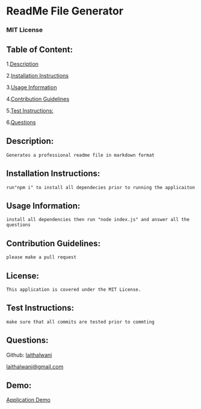 # ReadMe File Generator 

### MIT License 

## Table of Content:
1.[Description](#Description)

2.[Installation Instructions](#Installation-Instructions)

3.[Usage Information](#Usage-Information)

4.[Contribution Guidelines](#Contribution-Guidelines)

5.[Test Instructions:](#Test-Instructions)

6.[Questions](#Questions)

## Description:
    Generates a professional readme file in markdown format

## Installation Instructions:
    run"npm i" to install all dependecies prior to running the applicaiton

## Usage Information:
    install all dependencies then run "node index.js" and answer all the questions

## Contribution Guidelines:
    please make a pull request

## License:
    This application is covered under the MIT License.    

## Test Instructions:
    make sure that all commits are tested prior to commting

## Questions:
Github: [laithalwani](https://github.com/laithalwani)

laithalwani@gmail.com

## Demo:
 [Application Demo](https://youtu.be/V3al2O06yy4)
